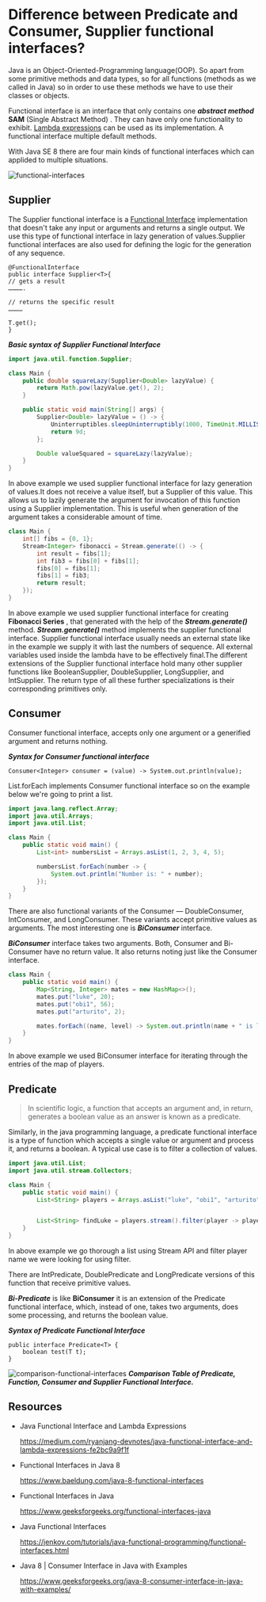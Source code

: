 # Difference between Predicate and Consumer, Supplier functional interfaces?

Java is an Object-Oriented-Programming language(OOP). So apart from some primitive methods and data types, so for all
functions (methods as we called in Java) so in order to use these methods we have to use their classes or objects.

Functional interface is an interface that only contains one **_abstract method_** **SAM** (Single Abstract Method)
. They can have only one functionality to
exhibit. [Lambda expressions](https://github.com/Erk-Vural/turkcell-java-articles/tree/main/lambda-expressions) can be
used as
its implementation. A functional interface multiple default methods.

With Java SE 8 there are four main kinds of functional interfaces which can applided to multiple situations.

![functional-interfaces](Functional%20Interfaces.png)

## Supplier

The Supplier functional interface is
a [Functional Interface](https://github.com/Erk-Vural/turkcell-java-articles/tree/main/functional-interfaces)
implementation that doesn't take any input or arguments and returns a single output. We use this type of functional
interface in lazy generation of values.Supplier functional interfaces are also used for defining the logic for the
generation of any sequence.

```
@FunctionalInterface
public interface Supplier<T>{
// gets a result
………….
 
// returns the specific result
…………
 
T.get();
}
```

_**Basic syntax of Supplier Functional Interface**_

```java
import java.util.function.Supplier;

class Main {
    public double squareLazy(Supplier<Double> lazyValue) {
        return Math.pow(lazyValue.get(), 2);
    }

    public static void main(String[] args) {
        Supplier<Double> lazyValue = () -> {
            Uninterruptibles.sleepUninterruptibly(1000, TimeUnit.MILLISECONDS);
            return 9d;
        };

        Double valueSquared = squareLazy(lazyValue);
    }
}
```

In above example we used supplier functional interface for lazy generation of values.It does not receive a value
itself, but a Supplier of this value. This allows us to lazily generate the argument for invocation of this function
using a Supplier implementation. This is useful when generation of the argument takes a considerable amount of time.

```java
class Main {
    int[] fibs = {0, 1};
    Stream<Integer> fibonacci = Stream.generate(() -> {
        int result = fibs[1];
        int fib3 = fibs[0] + fibs[1];
        fibs[0] = fibs[1];
        fibs[1] = fib3;
        return result;
    });
}
```

In above example we used supplier functional interface for creating **Fibonacci Series** , that generated with the help
of
the **_Stream.generate()_** method.  **_Stream.generate()_** method implements the supplier functional interface.
Supplier functional interface usually needs an external state like in the example we supply it with last the numbers of
sequence. All external variables used inside the lambda have to be effectively final.The different extensions of the
Supplier functional interface hold many other supplier functions like BooleanSupplier, DoubleSupplier, LongSupplier, and
IntSupplier. The return type of all these further specializations is their corresponding primitives only.

## Consumer

Consumer functional interface, accepts only one argument or a generified argument and returns nothing.

**_Syntax for Consumer functional interface_**

```
Consumer<Integer> consumer = (value) -> System.out.println(value);
```

List.forEach implements Consumer functional interface so on the example below we're going to print a list.

```java
import java.lang.reflect.Array;
import java.util.Arrays;
import java.util.List;

class Main {
    public static void main() {
        List<int> numbersList = Arrays.asList(1, 2, 3, 4, 5);

        numbersList.forEach(number -> {
            System.out.println("Number is: " + number);
        });
    }
}
```

There are also functional variants of the Consumer — DoubleConsumer, IntConsumer, and LongConsumer. These variants
accept primitive values as arguments. The most interesting one is **_BiConsumer_** interface.

**_BiConsumer_** interface takes two arguments. Both, Consumer and Bi-Consumer have no return value. It also returns
noting just like the Consumer interface.

```java
class Main {
    public static void main() {
        Map<String, Integer> mates = new HashMap<>();
        mates.put("luke", 20);
        mates.put("obi1", 56);
        mates.put("arturito", 2);

        mates.forEach((name, level) -> System.out.println(name + " is level " + level));
    }
}
```

In above example we used BiConsumer interface for iterating through the entries of the map of players.

## Predicate

> In scientific logic, a function that accepts an argument and, in return, generates a boolean value as an answer is
> known as a predicate.

Similarly, in the java programming language, a predicate functional interface is a type of function which
accepts a single value or argument and process it, and returns a boolean. A typical use case is to filter a collection
of values.

```java
import java.util.List;
import java.util.stream.Collectors;

class Main {
    public static void main() {
        List<String> players = Arrays.asList("luke", "obi1", "arturito")


        List<String> findLuke = players.stream().filter(player -> player.equals("luke")).toList();
    }
}
```

In above example we go thorough a list using Stream API and filter player name we were looking for using filter.

There are IntPredicate, DoublePredicate and LongPredicate versions of this function that receive primitive values.

**_Bi-Predicate_** is like **BiConsumer**  it is an extension of the Predicate functional interface, which, instead of
one, takes two arguments, does some processing, and returns the boolean value.

**_Syntax of Predicate Functional Interface_**

```
public interface Predicate<T> {
    boolean test(T t);
}
```

![comparison-functional-interfaces](end.PNG)
**_Comparison Table of Predicate, Function, Consumer and Supplier Functional Interface._**

## Resources

- Java Functional Interface and Lambda Expressions

  https://medium.com/ryanjang-devnotes/java-functional-interface-and-lambda-expressions-fe2bc9a9f1f


- Functional Interfaces in Java 8

  https://www.baeldung.com/java-8-functional-interfaces


- Functional Interfaces in Java

  https://www.geeksforgeeks.org/functional-interfaces-java


- Java Functional Interfaces

  https://jenkov.com/tutorials/java-functional-programming/functional-interfaces.html


- Java 8 | Consumer Interface in Java with Examples

  https://www.geeksforgeeks.org/java-8-consumer-interface-in-java-with-examples/
